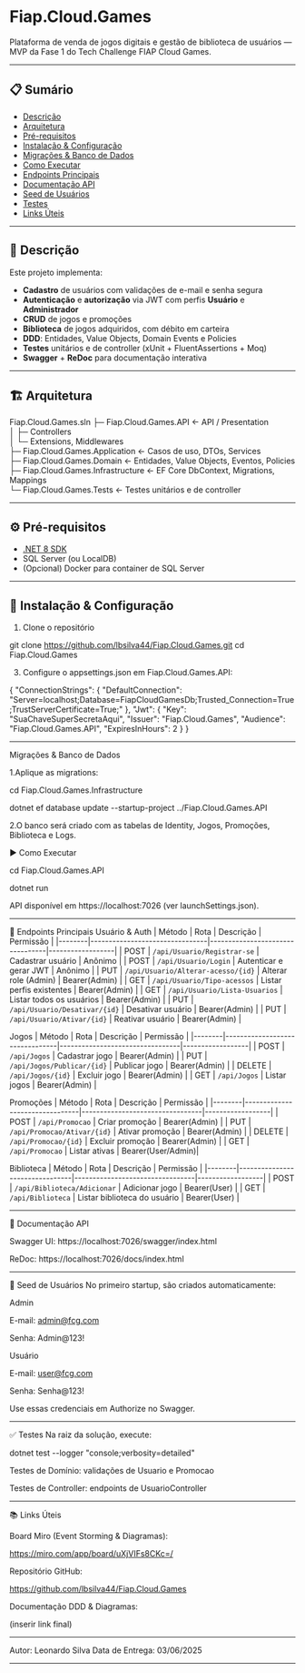 # Fiap.Cloud.Games

Plataforma de venda de jogos digitais e gestão de biblioteca de usuários — MVP da Fase 1 do Tech Challenge FIAP Cloud Games.

---

## 📋 Sumário

- [Descrição](#descrição)  
- [Arquitetura](#arquitetura)  
- [Pré-requisitos](#pré-requisitos)  
- [Instalação & Configuração](#instalação--configuração)  
- [Migrações & Banco de Dados](#migrações--banco-de-dados)  
- [Como Executar](#como-executar)  
- [Endpoints Principais](#endpoints-principais)  
- [Documentação API](#documentação-api)  
- [Seed de Usuários](#seed-de-usuários)  
- [Testes](#testes)  
- [Links Úteis](#links-úteis)  

---

## 📝 Descrição

Este projeto implementa:

- **Cadastro** de usuários com validações de e-mail e senha segura  
- **Autenticação** e **autorização** via JWT com perfis **Usuário** e **Administrador**  
- **CRUD** de jogos e promoções  
- **Biblioteca** de jogos adquiridos, com débito em carteira  
- **DDD**: Entidades, Value Objects, Domain Events e Policies  
- **Testes** unitários e de controller (xUnit + FluentAssertions + Moq)  
- **Swagger** + **ReDoc** para documentação interativa  

---

## 🏗️ Arquitetura

Fiap.Cloud.Games.sln
├─ Fiap.Cloud.Games.API            ← API / Presentation  
│  ├─ Controllers  
│  └─ Extensions, Middlewares  
├─ Fiap.Cloud.Games.Application    ← Casos de uso, DTOs, Services  
├─ Fiap.Cloud.Games.Domain         ← Entidades, Value Objects, Eventos, Policies  
├─ Fiap.Cloud.Games.Infrastructure ← EF Core DbContext, Migrations, Mappings  
└─ Fiap.Cloud.Games.Tests          ← Testes unitários e de controller  



---

## ⚙️ Pré-requisitos

- [.NET 8 SDK](https://dotnet.microsoft.com/download)  
- SQL Server (ou LocalDB)  
- (Opcional) Docker para container de SQL Server 

---

## 🚀 Instalação & Configuração

1. Clone o repositório

git clone https://github.com/lbsilva44/Fiap.Cloud.Games.git
cd Fiap.Cloud.Games

3. Configure o appsettings.json em Fiap.Cloud.Games.API:

{
  "ConnectionStrings": {
    "DefaultConnection": "Server=localhost;Database=FiapCloudGamesDb;Trusted_Connection=True;TrustServerCertificate=True;"
  },
  "Jwt": {
    "Key": "SuaChaveSuperSecretaAqui",
    "Issuer": "Fiap.Cloud.Games",
    "Audience": "Fiap.Cloud.Games.API",
    "ExpiresInHours": 2
  }
}

---

 Migrações & Banco de Dados

 1.Aplique as migrations:
 
 cd Fiap.Cloud.Games.Infrastructure
 
dotnet ef database update --startup-project ../Fiap.Cloud.Games.API

2.O banco será criado com as tabelas de Identity, Jogos, Promoções, Biblioteca e Logs.

▶️ Como Executar

cd Fiap.Cloud.Games.API

dotnet run

API disponível em https://localhost:7026 (ver launchSettings.json).

---

📡 Endpoints Principais
Usuário & Auth
| Método | Rota                           | Descrição                       | Permissão        |
|--------|--------------------------------|---------------------------------|------------------|
| POST   | `/api/Usuario/Registrar-se`    | Cadastrar usuário               | Anônimo          |
| POST   | `/api/Usuario/Login`           | Autenticar e gerar JWT          | Anônimo          |
| PUT    | `/api/Usuario/Alterar-acesso/{id}` | Alterar role (Admin)        | Bearer(Admin)    |
| GET    | `/api/Usuario/Tipo-acessos`    | Listar perfis existentes        | Bearer(Admin)    |
| GET    | `/api/Usuario/Lista-Usuarios`  | Listar todos os usuários        | Bearer(Admin)    |
| PUT    | `/api/Usuario/Desativar/{id}`  | Desativar usuário               | Bearer(Admin)    |
| PUT    | `/api/Usuario/Ativar/{id}`     | Reativar usuário                | Bearer(Admin)    |

Jogos
| Método | Rota                           | Descrição                       | Permissão        |
|--------|--------------------------------|---------------------------------|------------------|
| POST   | `/api/Jogos`                   | Cadastrar jogo                  | Bearer(Admin)    |
| PUT    | `/api/Jogos/Publicar/{id}`     | Publicar jogo                   | Bearer(Admin)    |
| DELETE | `/api/Jogos/{id}`              | Excluir jogo                    | Bearer(Admin)    |
| GET    | `/api/Jogos`                   | Listar jogos                    | Bearer(Admin)    |

Promoções
| Método | Rota                           | Descrição                       | Permissão        |
|--------|--------------------------------|---------------------------------|------------------|
| POST   | `/api/Promocao`                | Criar promoção                  | Bearer(Admin)    |
| PUT    | `/api/Promocao/Ativar/{id}`    | Ativar promoção                 | Bearer(Admin)    |
| DELETE | `/api/Promocao/{id}`           | Excluir promoção                | Bearer(Admin)    |
| GET    | `/api/Promocao`                | Listar ativas                   | Bearer(User/Admin)|

Biblioteca
| Método | Rota                           | Descrição                       | Permissão        |
|--------|--------------------------------|---------------------------------|------------------|
| POST   | `/api/Biblioteca/Adicionar`    | Adicionar jogo                  | Bearer(User)     |
| GET    | `/api/Biblioteca`              | Listar biblioteca do usuário    | Bearer(User)     |

---

📖 Documentação API

Swagger UI: https://localhost:7026/swagger/index.html

ReDoc: https://localhost:7026/docs/index.html

---

🔐 Seed de Usuários
No primeiro startup, são criados automaticamente:

Admin

E-mail: admin@fcg.com

Senha: Admin@123!



Usuário

E-mail: user@fcg.com

Senha: Senha@123!

Use essas credenciais em Authorize no Swagger.

---

✅ Testes
Na raiz da solução, execute:

dotnet test --logger "console;verbosity=detailed"

Testes de Domínio: validações de Usuario e Promocao

Testes de Controller: endpoints de UsuarioController

---
📚 Links Úteis

Board Miro (Event Storming & Diagramas):

https://miro.com/app/board/uXjVIFs8CKc=/

Repositório GitHub:

https://github.com/lbsilva44/Fiap.Cloud.Games

Documentação DDD & Diagramas:

(inserir link final)

---

Autor: Leonardo Silva
Data de Entrega: 03/06/2025

---
